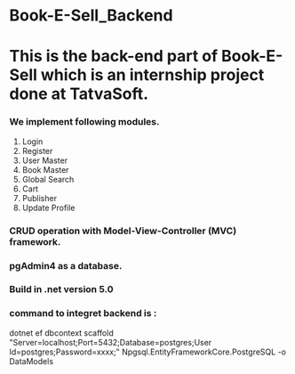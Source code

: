 # Book-E-Sell_Backend

# This is the back-end part of Book-E-Sell which is an internship project done at TatvaSoft.

### We implement following modules.
1. Login
2. Register
3. User Master
4. Book Master
5. Global Search
6. Cart
7. Publisher
8. Update Profile

### CRUD operation with Model-View-Controller (MVC) framework.
### pgAdmin4 as a database.
### Build in .net version 5.0
### command to integret backend is : 
dotnet ef dbcontext scaffold "Server=localhost;Port=5432;Database=postgres;User Id=postgres;Password=xxxx;" Npgsql.EntityFrameworkCore.PostgreSQL -o DataModels

